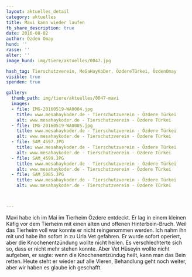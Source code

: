 ```yaml
---
layout: aktuelles_detail
category: aktuelles
title: Mavi kann wieder laufen
fb_share_description: true
date: 2016-08-02
author: Özden Omay
hund: ''
rasse: ''
alter: ''
image_hund: img/tiere/aktuelles/0047.jpg

hash_tag: Tierschutzverein, MeSaHayKoDer, ÖzdereTürkei, ÖzdenOmay
visible: true
spenden: true

gallery:
  thumb_path: img/tiere/aktuelles/0047-mavi
  images:
  - file: IMG-20160519-WA0004.jpg
    title: www.mesahaykoder.de - Tierschutzverein - Özdere Türkei
    alt: www.mesahaykoder.de - Tierschutzverein - Özdere Türkei
  - file: IMG-20160519-WA0005.jpg
    title: www.mesahaykoder.de - Tierschutzverein - Özdere Türkei
    alt: www.mesahaykoder.de - Tierschutzverein - Özdere Türkei
  - file: SAM_4597.JPG
    title: www.mesahaykoder.de - Tierschutzverein - Özdere Türkei
    alt: www.mesahaykoder.de - Tierschutzverein - Özdere Türkei
  - file: SAM_4599.JPG
    title: www.mesahaykoder.de - Tierschutzverein - Özdere Türkei
    alt: www.mesahaykoder.de - Tierschutzverein - Özdere Türkei
  - file: SAM_5085.JPG
    title: www.mesahaykoder.de - Tierschutzverein - Özdere Türkei
    alt: www.mesahaykoder.de - Tierschutzverein - Özdere Türkei



---
```


Mavi habe ich im Mai im Tierheim Özdere entdeckt. Er lag in einem kleinen Käfig vor dem Tierheim mit einen alten und offenen Hinterbein-Bruch. Weil das Tierheim voll war konnte er nicht reingenommen werden.
Ich nahm ihn mit und habe ihn sofort in zu Urla Vet gefahren. Er wurde sofort operiert, aber die Knochenentzündung wollte nicht heilen.
Es verschlechterte sich so, dass er nicht mehr stehen konnte.
Aber Vet Hüseyin wollte nicht aufgeben, er sagte: wenn die Knochenentzündug heilt, kann man das Bein retten.
Heute steht er wieder auf alle Vieren, Behandlung geht noch weiter, aber wir haben es glaube ich geschafft. 
